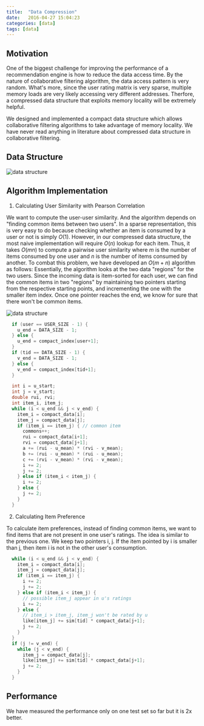 ```yaml
---
title:  "Data Compression"
date:   2016-04-27 15:04:23
categories: [data]
tags: [data]
---
```


## Motivation
One of the biggest challenge for improving the performance of a recommendation engine is how to reduce the data access time. By the nature of collaborative filtering algorithm, the data access pattern is very random. What's more, since the user rating matrix is very sparse, multiple memory loads are very likely accessing very different addresses. Therfore, a compressed data structure that exploits memory locality will be extremely helpful.

We designed and implemented a compact data structure which allows collaborative filtering algorithms to take advantage of memory locality. We have never read anything in literature about compressed data structure in collaborative filtering.

## Data Structure

![data structure]({{site.url}}/assets/illustration.svg "Logo Title Text 1")

## Algorithm Implementation

1. Calculating User Similarity with Pearson Correlation

We want to compute the user-user similarity. And the algorithm depends on "finding common items between two users". In a sparse representation, this is very easy to do because checking whether an item is consumed by a user or not is simply $O(1)$. However, in our compressed data structure, the most naive implementation will require $O(n)$ lookup for each item. Thus, it takes $O(mn)$ to compute a pairwise user similarity where $m$ is the number of items consumed by one user and $n$ is the number of items consumed by another. To combat this problem, we have developed an $O(m+n)$ algorithm as follows: Essentially, the algorithm looks at the two data "regions" for the two users. Since the incoming data is item-sorted for each user, we can find the common items in two "regions" by maintaining two pointers starting from the respective starting points, and incrementing the one with the smaller item index. Once one pointer reaches the end, we know for sure that there won't be common items.

![data structure]({{site.url}}/assets/algo.svg "Logo Title Text 1")

```c
  if (user == USER_SIZE - 1) {
    u_end = DATA_SIZE - 1;
  } else {
    u_end = compact_index[user+1];
  }
  if (tid == DATA_SIZE - 1) {
    v_end = DATA_SIZE - 1;
  } else {
    v_end = compact_index[tid+1];
  }

  int i = u_start;
  int j = v_start;
  double rui, rvi;
  int item_i, item_j;
  while (i < u_end && j < v_end) {
    item_i = compact_data[i];
    item_j = compact_data[j];
    if (item_i == item_j) { // common item
      commons++;
      rui = compact_data[i+1];
      rvi = compact_data[j+1];
      a += (rui - u_mean) * (rvi - v_mean);
      b += (rui - u_mean) * (rui - u_mean);
      c += (rvi - v_mean) * (rvi - v_mean);
      i += 2;
      j += 2;
    } else if (item_i < item_j) {
      i += 2;
    } else {
      j += 2;
    }
  }
```


2. Calculating Item Preference

To calculate item preferences, instead of finding common items, we want to find items that are not present in one user's ratings. The idea is similar to the previous one. We keep two pointers i, j. If the item pointed by i is smaller than j, then item i is not in the other user's consumption.

```c
  while (i < u_end && j < v_end) {
    item_i = compact_data[i];
    item_j = compact_data[j];
    if (item_i == item_j) {
      i += 2;
      j += 2;
    } else if (item_i < item_j) {
      // possible item_j appear in u's ratings
      i += 2;
    } else {
      // item_i > item_j, item_j won't be rated by u
      like[item_j] += sim[tid] * compact_data[j+1];
      j += 2;
    }
  }
  if (j != v_end) {
    while (j < v_end) {
      item_j = compact_data[j];
      like[item_j] += sim[tid] * compact_data[j+1];
      j += 2;
    }
  }
```

## Performance

We have measured the performance only on one test set so far but it is 2x better.
